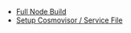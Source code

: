 - [Full Node Build](<Full Node Build 377a514e.md>)
- [Setup Cosmovisor / Service File](<Setup Cosmovisor _ Service File fa5a9659.md>)
